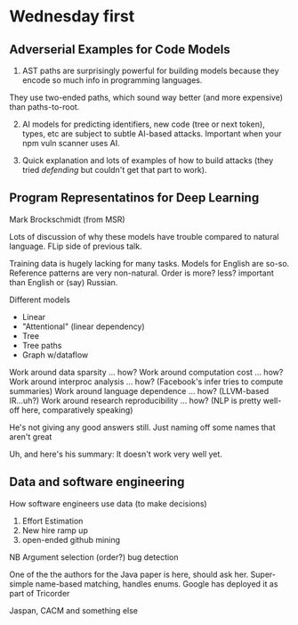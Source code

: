 # Wednesday first

## Adverserial Examples for Code Models

1. AST paths are surprisingly powerful for
building models because they encode so much info in programming
languages.

They use two-ended paths, which sound way better (and more expensive)
than paths-to-root.

2. AI models for predicting identifiers, new code (tree or next
token), types, etc are subject to subtle AI-based attacks. Important
when your npm vuln scanner uses AI.

3. Quick explanation and lots of examples of how to build attacks
(they tried *defending* but couldn't get that part to work).

## Program Representatinos for Deep Learning
  Mark Brockschmidt (from MSR)

Lots of discussion of why these models have trouble compared to
natural language. FLip side of previous talk.

Training data is hugely lacking for many tasks.
Models for English are so-so.
Reference patterns are very non-natural.
Order is more? less? important than English or (say) Russian.

Different models

- Linear
- "Attentional" (linear dependency)
- Tree
- Tree paths
- Graph w/dataflow


Work around data sparsity ... how?
Work around computation cost ... how?
Work around interproc analysis ... how? (Facebook's infer tries to
compute summaries)
Work around language dependence ... how? (LLVM-based IR...uh?)
Work around research reproducibility ... how? (NLP is pretty well-off
here, comparatively speaking)

He's not giving any good answers still. Just naming off some names
that aren't great

Uh, and here's his summary: It doesn't work very well yet.

## Data and software engineering

How software engineers use data (to make decisions)

1. Effort Estimation
2. New hire ramp up
3. open-ended github mining

NB Argument selection (order?) bug detection

One of the the authors for the Java paper is here, should ask her.
Super-simple name-based matching, handles enums. Google has deployed
it as part of Tricorder

Jaspan, CACM and something else